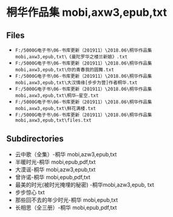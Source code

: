 # 桐华作品集 mobi,axw3,epub,txt

## Files

- `F:/5000G电子书\06-书库更新（201911）\2018.06\桐华作品集 mobi,axw3,epub,txt\《曼陀罗华之楼兰新娘》.txt`
- `F:/5000G电子书\06-书库更新（201911）\2018.06\桐华作品集 mobi,axw3,epub,txt\你的青春我的圆舞.txt`
- `F:/5000G电子书\06-书库更新（201911）\2018.06\桐华作品集 mobi,axw3,epub,txt\大汉情缘[步步为营]作者桐华.txt`
- `F:/5000G电子书\06-书库更新（201911）\2018.06\桐华作品集 mobi,axw3,epub,txt\桐华—星空.txt`
- `F:/5000G电子书\06-书库更新（201911）\2018.06\桐华作品集 mobi,axw3,epub,txt\鲜花满楼.txt`
- `F:/5000G电子书\06-书库更新（201911）\2018.06\桐华作品集 mobi,axw3,epub,txt\files.txt`

## Subdirectories

- 云中歌（全集）-桐华 mobi,azw3,epub,txt
- 半暖时光-桐华 mobi,epub,pdf,txt
- 大漠谣-桐华 mobi,azw3,epub,txt
- 曾许诺-桐华 mobi,epub,pdf,txt
- 最美的时光(被时光掩埋的秘密) -桐华mobi,azw3,epub, txt
- 步步惊心 txt
- 那些回不去的年少时光-桐华 mobi,epub,txt
- 长相思（全三册）-桐华 mobi,epub,pdf,txt
